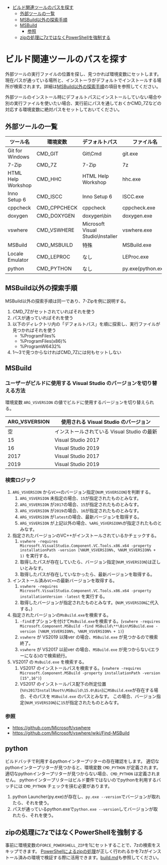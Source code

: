 ﻿- [ビルド関連ツールのパスを探す](#%E3%83%93%E3%83%AB%E3%83%89%E9%96%A2%E9%80%A3%E3%83%84%E3%83%BC%E3%83%AB%E3%81%AE%E3%83%91%E3%82%B9%E3%82%92%E6%8E%A2%E3%81%99)
  - [外部ツールの一覧](#%E5%A4%96%E9%83%A8%E3%83%84%E3%83%BC%E3%83%AB%E3%81%AE%E4%B8%80%E8%A6%A7)
  - [MSBuild以外の探索手順](#msbuild%E4%BB%A5%E5%A4%96%E3%81%AE%E6%8E%A2%E7%B4%A2%E6%89%8B%E9%A0%86)
  - [MSBuild](#msbuild)
    - [参照](#%E5%8F%82%E7%85%A7)
  - [zipの処理に7zではなくPowerShellを強制する](#zip%E3%81%AE%E5%87%A6%E7%90%86%E3%81%AB7z%E3%81%A7%E3%81%AF%E3%81%AA%E3%81%8Fpowershell%E3%82%92%E5%BC%B7%E5%88%B6%E3%81%99%E3%82%8B)

# ビルド関連ツールのパスを探す
外部ツールの実行ファイルの位置を探し、見つかれば環境変数にセットします。現在パスが通っている場所と、インストーラがデフォルトでインストールする場所が検索されます。詳細は[MSBuild以外の探索手順](#msbuild%E4%BB%A5%E5%A4%96%E3%81%AE%E6%8E%A2%E7%B4%A2%E6%89%8B%E9%A0%86)の項目を参照してください。

外部ツールのインストール時にデフォルトパスにインストールしていない場合や別の実行ファイルを使いたい場合、実行前にパスを通しておくかCMD_7Zなどの対応する環境変数に絶対パスをセットしておいてください。

## 外部ツールの一覧
|      ツール名      |   環境変数   |   デフォルトパス   |  ファイル名  |
| ------------------ | ------------ | ------------------ | ------------ |
| Git for Windows    | CMD_GIT      | Git\Cmd            | git.exe      |
| 7-Zip              | CMD_7Z       | 7-Zip              | 7z           |
| HTML Help Workshop | CMD_HHC      | HTML Help Workshop | hhc.exe      |
| Inno Setup 6       | CMD_ISCC     | Inno Setup 6       | ISCC.exe     |
| cppcheck           | CMD_CPPCHECK | cppcheck           | cppcheck.exe |
| doxygen            | CMD_DOXYGEN  | doxygen\bin        | doxygen.exe  |
| vswhere            | CMD_VSWHERE  | Microsoft Visual Studio\Installer | vswhere.exe  |
| MSBuild            | CMD_MSBUILD  | 特殊               | MSBuild.exe  |
| Locale Emulator    | CMD_LEPROC   | なし               | LEProc.exe   |
| python             | CMD_PYTHON   | なし               | py.exe(python.exe) |

## MSBuild以外の探索手順
MSBuild以外の探索手順は同一であり、7-Zipを例に説明する。

1. CMD_7Zがセットされていればそれを使う
2. パスが通っていればそれを使う
3. 以下のディレクトリ内の「デフォルトパス」を順に探索し、実行ファイルが見つかればそれを使う
    * %ProgramFiles%
    * %ProgramFiles(x86)%
    * %ProgramW6432%
4. 1～3で見つからなければCMD_7Zには何もセットしない

## MSBuild

### ユーザーがビルドに使用する Visual Studio のバージョンを切り替える方法

環境変数 ```ARG_VSVERSION``` の値でビルドに使用するバージョンを切り替えられる。

| ARG_VSVERSION  | 使用される Visual Studio のバージョン  |
| -------------- | ------------------------------------- |
| 空             | インストールされている Visual Studio の最新   |
| 15             | Visual Studio 2017                           |
| 16             | Visual Studio 2019                           |
| 2017           | Visual Studio 2017                           |
| 2019           | Visual Studio 2019                           |

### 検索ロジック

1. `ARG_VSVERSION` から`VC++`のバージョン指定(`NUM_VSVERSION`)を判断する。
	1. `ARG_VSVERSION` 未指定の場合、`15`が指定されたものとみなす。
	1. `ARG_VSVERSION` が`2017`の場合、`15`が指定されたものとみなす。
	1. `ARG_VSVERSION` が`2019`の場合、`16`が指定されたものとみなす。
	1. `ARG_VSVERSION` が`latest`の場合、最新バージョンを取得する。
	1. `ARG_VSVERSION` が上記以外の場合、`%ARG_VSVERSION%`が指定されたものとみなす。
1. 指定されたバージョンのVC++がインストールされているかチェックする。  
	1. `vswhere -requires Microsoft.VisualStudio.Component.VC.Tools.x86.x64 -property installationPath -version [%NUM_VSVERSION%, %NUM_VSVERSION% + 1)` を実行する。
	1. 取得したパスが存在していたら、バージョン指定(`NUM_VSVERSION`)は正しいとみなす。
	1. 取得したパスが存在していなかったら、最新バージョンを取得する。
1. インストール済み`VC++`の最新バージョンを取得する。
	1.  `vswhere -requires Microsoft.VisualStudio.Component.VC.Tools.x86.x64 -property installationVersion -latest` を実行する。
	1.  取得したバージョンが指定されたものとみなす。(`NUM_VSVERSION`に代入する。)
1. 指定されたバージョンの`MsBuild.exe`を検索する。
	1. `-find`オプションを付けて`MsBuild.exe`を検索する。(`vswhere -requires Microsoft.Component.MSBuild -find MSBuild\**\Bin\MSBuild.exe -version [%NUM_VSVERSION%, %NUM_VSVERSION% + 1)`)
	1. `vswhere` が VS2019 以降ver の場合、`MSBuild.exe` が見つかるので検索終了。
	1. `vswhere` が VS2017 以前ver の場合、`MSBuild.exe` が見つからない(エラーになる)ので検索続行。
1. VS2017 の `MsBuild.exe` を検索する。
	1. VS2017 のインストールパスを検索する。(`vswhere -requires Microsoft.Component.MSBuild -property installationPath -version [15^,16^)`)
	1. VS2017 のインストールパス配下の所定位置(`%Vs2017InstallRoot%\MSBuild\15.0\Bin`)に`MSBuild.exe`が存在する場合、そのパスを `MSBuild.exe` のパスとみなす。
		この場合、バージョン指定(`NUM_VSVERSION`)に`15`が指定されたものとみなす。

### 参照
* https://github.com/Microsoft/vswhere
* https://github.com/Microsoft/vswhere/wiki/Find-MSBuild

## python

ビルドバッチで利用するpythonインタープリターの存在確認をします。
適切なpythonインタープリターが見つかると、環境変数 `CMD_PYTHON` が定義されます。
適切なpythonインタープリターが見つからない場合、`CMD_PYTHON` は定義されません。
pythonインタープリターはビルド要件ではないのでpythonを利用するバッチには `CMD_PYTHON` チェックを挟む必要があります。

1. python Launcher(py.exe)が存在し、`py.exe --version`でバージョンが取れたら、それを使う。
1. パスが通っているpython.exeで`python.exe --version`してバージョンが取れたら、それを使う。


## zipの処理に7zではなくPowerShellを強制する
事前に環境変数の`FORCE_POWERSHELL_ZIP`を1にセットすることで、7zの検索をスキップできます。
[PowerShellによるzipの処理](zip/readme.md)が正しく行われるかを7zがインストール済みの環境で検証する際に活用できます。[build.md](../build.md#powershell-によるzipファイルの圧縮解凍内容確認の強制)も参照してください。
